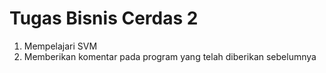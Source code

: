 # Tugas Bisnis Cerdas 2
1. Mempelajari SVM
2. Memberikan komentar pada program yang telah diberikan sebelumnya

